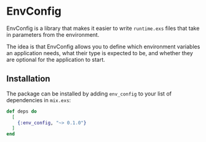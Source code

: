 # EnvConfig

EnvConfig is a library that makes it easier to write `runtime.exs` files that take in parameters
from the environment.

The idea is that EnvConfig allows you to define which environment variables an application needs,
what their type is expected to be, and whether they are optional for the application to start.

## Installation

The package can be installed
by adding `env_config` to your list of dependencies in `mix.exs`:

```elixir
def deps do
  [
    {:env_config, "~> 0.1.0"}
  ]
end
```

